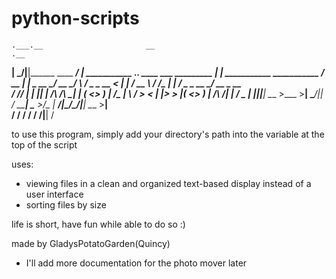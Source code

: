 # python-scripts
 

    .___.__                       __                                              .__                              
  __| _/|__|______   ____   _____/  |_  ___________ ___.__.   ____ ___  _________ |  |   ___________   ___________ 
 / __ | |  \_  __ \_/ __ \_/ ___\   __\/  _ \_  __ <   |  | _/ __ \\  \/  /\____ \|  |  /  _ \_  __ \_/ __ \_  __ \
/ /_/ | |  ||  | \/\  ___/\  \___|  | (  <_> )  | \/\___  | \  ___/ >    < |  |_> >  |_(  <_> )  | \/\  ___/|  | \/
\____ | |__||__|    \___  >\___  >__|  \____/|__|   / ____|  \___  >__/\_ \|   __/|____/\____/|__|    \___  >__|   
     \/                 \/     \/                   \/           \/      \/|__|                           \/       


to use this program, simply add your directory's path into the variable at the top of the script

uses:
- viewing files in a clean and organized text-based display instead of a user interface
- sorting files by size


life is short, have fun while able to do so :)

made by GladysPotatoGarden(Quincy)



* I'll add more documentation for the photo mover later
